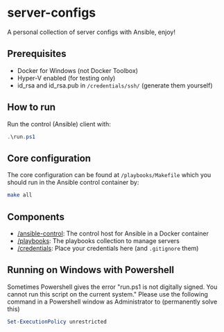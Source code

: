 # server-configs
A personal collection of server configs with Ansible, enjoy!


## Prerequisites
* Docker for Windows (not Docker Toolbox)
* Hyper-V enabled (for testing only)
* id_rsa and id_rsa.pub in ```/credentials/ssh/``` (generate them yourself)

## How to run
Run the control (Ansible) client with:
```powershell
.\run.ps1
```

## Core configuration
The core configuration can be found at ```/playbooks/Makefile``` which you should run in the Ansible control container by:
```bash
make all
```

## Components
* [/ansible-control](/ansible-control): The control host for Ansible in a Docker container
* [/playbooks](/playbooks): The playbooks collection to manage servers
* [/credentials](/credentials): Place your credentials here (and ```.gitignore``` them)

## Running on Windows with Powershell
Sometimes Powershell gives the error "run.ps1 is not digitally signed. You cannot run this script on the current system."
Please use the following command in a Powershell window as Administrator to (permanently solve this)
```powershell
Set-ExecutionPolicy unrestricted
```
